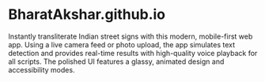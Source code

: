 # BharatAkshar.github.io
Instantly transliterate Indian street signs with this modern, mobile-first web app. Using a live camera feed or photo upload, the app simulates text detection and provides real-time results with high-quality voice playback for all scripts. The polished UI features a glassy, animated design and accessibility modes.
